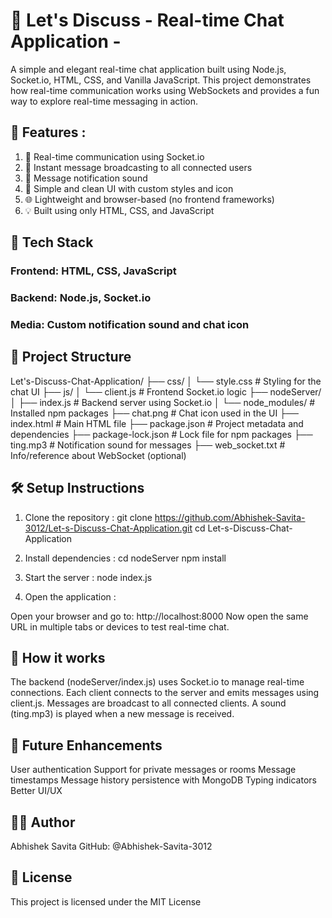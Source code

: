 # 💬 Let's Discuss - Real-time Chat Application -
A simple and elegant real-time chat application built using Node.js, Socket.io, HTML, CSS, and Vanilla JavaScript. This project demonstrates how real-time communication works using WebSockets and provides a fun way to explore real-time messaging in action.

## 📌 Features : 

1) 🔗 Real-time communication using Socket.io
2) 💬 Instant message broadcasting to all connected users
3) 🎵 Message notification sound
4) 📸 Simple and clean UI with custom styles and icon
5) 🌐 Lightweight and browser-based (no frontend frameworks)
6) 💡 Built using only HTML, CSS, and JavaScript

## 🧰 Tech Stack
### Frontend: HTML, CSS, JavaScript
### Backend: Node.js, Socket.io
### Media: Custom notification sound and chat icon

## 📁 Project Structure

Let's-Discuss-Chat-Application/
├── css/
│   └── style.css               # Styling for the chat UI
├── js/
│   └── client.js               # Frontend Socket.io logic
├── nodeServer/
│   ├── index.js                # Backend server using Socket.io
│   └── node_modules/           # Installed npm packages
├── chat.png                    # Chat icon used in the UI
├── index.html                 # Main HTML file
├── package.json               # Project metadata and dependencies
├── package-lock.json          # Lock file for npm packages
├── ting.mp3                   # Notification sound for messages
├── web_socket.txt             # Info/reference about WebSocket (optional)


## 🛠️ Setup Instructions
1) Clone the repository :
git clone https://github.com/Abhishek-Savita-3012/Let-s-Discuss-Chat-Application.git
cd Let-s-Discuss-Chat-Application

2) Install dependencies :
cd nodeServer
npm install

3) Start the server :
node index.js

4) Open the application :
   
Open your browser and go to:
http://localhost:8000
Now open the same URL in multiple tabs or devices to test real-time chat.

## 📌 How it works
The backend (nodeServer/index.js) uses Socket.io to manage real-time connections.
Each client connects to the server and emits messages using client.js.
Messages are broadcast to all connected clients.
A sound (ting.mp3) is played when a new message is received.

## 🚀 Future Enhancements
User authentication
Support for private messages or rooms
Message timestamps
Message history persistence with MongoDB
Typing indicators
Better UI/UX

## 🙋‍♂️ Author
Abhishek Savita
GitHub: @Abhishek-Savita-3012

## 📄 License
This project is licensed under the MIT License
